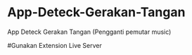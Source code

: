 # App-Deteck-Gerakan-Tangan
App Deteck Gerakan Tangan (Pengganti pemutar music)

#Gunakan Extension Live Server
